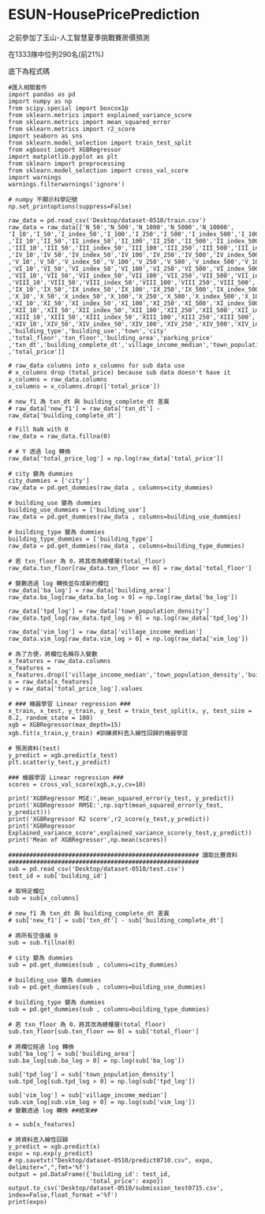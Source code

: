 # ESUN-HousePricePrediction
之前參加了玉山-人工智慧夏季挑戰賽房價預測 

在1333隊中位列290名(前21%)

底下為程式碼
    
    #匯入相關套件
    import pandas as pd
    import numpy as np
    from scipy.special import boxcox1p
    from sklearn.metrics import explained_variance_score
    from sklearn.metrics import mean_squared_error
    from sklearn.metrics import r2_score
    import seaborn as sns
    from sklearn.model_selection import train_test_split
    from xgboost import XGBRegressor
    import matplotlib.pyplot as plt
    from sklearn import preprocessing
    from sklearn.model_selection import cross_val_score
    import warnings
    warnings.filterwarnings('ignore')
    
    # numpy 不顯示科學記號
    np.set_printoptions(suppress=False)

    raw_data = pd.read_csv('Desktop/dataset-0510/train.csv')
    raw_data = raw_data[['N_50','N_500','N_1000','N_5000','N_10000',
    'I_10','I_50','I_index_50','I_100','I_250','I_500','I_index_500','I_1000','I_index_1000','I_5000','I_index_5000','I_10000','I_index_10000','I_MIN'
    ,'II_10','II_50','II_index_50','II_100','II_250','II_500','II_index_500','II_1000','II_index_1000','II_5000','II_index_5000','II_10000','II_index_10000','II_MIN'
    ,'III_10','III_50','III_index_50','III_100','III_250','III_500','III_index_500','III_1000','III_index_1000','III_5000','III_index_5000','III_10000','III_index_10000','III_MIN'
    ,'IV_10','IV_50','IV_index_50','IV_100','IV_250','IV_500','IV_index_500','IV_1000','IV_index_1000','IV_5000','IV_index_5000','IV_10000','IV_index_10000','IV_MIN'
    ,'V_10','V_50','V_index_50','V_100','V_250','V_500','V_index_500','V_1000','V_index_1000','V_5000','V_index_5000','V_10000','V_index_10000','V_MIN'
    ,'VI_10','VI_50','VI_index_50','VI_100','VI_250','VI_500','VI_index_500','VI_1000','VI_index_1000','VI_5000','VI_index_5000','VI_10000','VI_index_10000','VI_MIN'
    ,'VII_10','VII_50','VII_index_50','VII_100','VII_250','VII_500','VII_index_500','VII_1000','VII_5000','VII_index_5000','VII_10000','VII_index_10000','VII_MIN'
    ,'VIII_10','VIII_50','VIII_index_50','VIII_100','VIII_250','VIII_500','VIII_index_500','VIII_1000','VIII_index_1000','VIII_5000','VIII_index_5000','VIII_10000','VIII_index_10000','VIII_MIN'
    ,'IX_10','IX_50','IX_index_50','IX_100','IX_250','IX_500','IX_index_500','IX_1000','IX_index_1000','IX_5000','IX_index_5000','IX_10000','IX_index_10000','IX_MIN'
    ,'X_10','X_50','X_index_50','X_100','X_250','X_500','X_index_500','X_1000','X_index_1000','X_5000','X_index_5000','X_10000','X_index_10000','X_MIN'
    ,'XI_10','XI_50','XI_index_50','XI_100','XI_250','XI_500','XI_index_500','XI_1000','XI_index_1000','XI_5000','XI_index_5000','XI_10000','XI_index_10000','XI_MIN'
    ,'XII_10','XII_50','XII_index_50','XII_100','XII_250','XII_500','XII_index_500','XII_1000','XII_index_1000','XII_5000','XII_index_5000','XII_10000','XII_index_10000','XII_MIN'
    ,'XIII_10','XIII_50','XIII_index_50','XIII_100','XIII_250','XIII_500','XIII_index_500','XIII_1000','XIII_index_1000','XIII_5000','XIII_index_5000','XIII_10000','XIII_index_10000','XIII_MIN'
    ,'XIV_10','XIV_50','XIV_index_50','XIV_100','XIV_250','XIV_500','XIV_index_500','XIV_1000','XIV_index_1000','XIV_5000','XIV_index_5000','XIV_10000','XIV_index_10000','XIV_MIN'
    ,'building_type','building_use','town','city'
    ,'total_floor','txn_floor','building_area','parking_price'
    ,'txn_dt','building_complete_dt','village_income_median','town_population_density'
    ,'total_price']]

    # raw_data columns into x_columns for sub data use
    # x_columns drop (total_price) because sub data doesn't have it
    x_columns = raw_data.columns
    x_columns = x_columns.drop(['total_price'])

    # new_f1 為 txn_dt 與 building_complete_dt 差異
    # raw_data['new_f1'] = raw_data['txn_dt'] - raw_data['building_complete_dt']

    # Fill NaN with 0
    raw_data = raw_data.fillna(0)

    # # Y 透過 log 轉換
    raw_data['total_price_log'] = np.log(raw_data['total_price'])

    # city 變為 dummies
    city_dummies = ['city']
    raw_data = pd.get_dummies(raw_data , columns=city_dummies)

    # building_use 變為 dummies
    building_use_dummies = ['building_use']
    raw_data = pd.get_dummies(raw_data , columns=building_use_dummies)

    # building_type 變為 dummies
    building_type_dummies = ['building_type']
    raw_data = pd.get_dummies(raw_data , columns=building_type_dummies)

    # 若 txn_floor 為 0，將其改為總樓層(total_floor)
    raw_data.txn_floor[raw_data.txn_floor == 0] = raw_data['total_floor']

    # 變數透過 log 轉換並存成新的欄位
    raw_data['ba_log'] = raw_data['building_area']
    raw_data.ba_log[raw_data.ba_log > 0] = np.log(raw_data['ba_log'])

    raw_data['tpd_log'] = raw_data['town_population_density']
    raw_data.tpd_log[raw_data.tpd_log > 0] = np.log(raw_data['tpd_log'])

    raw_data['vim_log'] = raw_data['village_income_median']
    raw_data.vim_log[raw_data.vim_log > 0] = np.log(raw_data['vim_log'])

    # 為了方便，將欄位名稱存入變數
    x_features = raw_data.columns
    x_features = x_features.drop(['village_income_median','town_population_density','building_area','total_price','total_price_log'])
    x = raw_data[x_features]
    y = raw_data['total_price_log'].values

    # ### 機器學習 Linear regression ###
    x_train, x_test, y_train, y_test = train_test_split(x, y, test_size = 0.2, random_state = 100)
    xgb = XGBRegressor(max_depth=15)
    xgb.fit(x_train,y_train) #訓練資料丟入線性回歸的機器學習

    # 預測資料(test)
    y_predict = xgb.predict(x_test)
    plt.scatter(y_test,y_predict)

    ### 機器學習 Linear regression ###
    scores = cross_val_score(xgb,x,y,cv=10)

    print('XGBRegressor MSE:',mean_squared_error(y_test, y_predict))
    print('XGBRegressor RMSE:',np.sqrt(mean_squared_error(y_test, y_predict)))
    print('XGBRegressor R2 score',r2_score(y_test,y_predict))
    print('XGBRegressor Explained_variance_score',explained_variance_score(y_test,y_predict))
    print('Mean of XGBRegressor',np.mean(scores))

    ###################################################### 讀取比賽資料 ######################################################
    sub = pd.read_csv('Desktop/dataset-0510/test.csv')
    test_id = sub['building_id']

    # 取特定欄位
    sub = sub[x_columns]

    # new_f1 為 txn_dt 與 building_complete_dt 差異
    # sub['new_f1'] = sub['txn_dt'] - sub['building_complete_dt']

    # 將所有空值補 0
    sub = sub.fillna(0)

    # city 變為 dummies
    sub = pd.get_dummies(sub , columns=city_dummies)

    # building_use 變為 dummies
    sub = pd.get_dummies(sub , columns=building_use_dummies)

    # building_type 變為 dummies
    sub = pd.get_dummies(sub , columns=building_type_dummies)

    # 若 txn_floor 為 0，將其改為總樓層(total_floor)
    sub.txn_floor[sub.txn_floor == 0] = sub['total_floor']

    # 將欄位經過 log 轉換
    sub['ba_log'] = sub['building_area']
    sub.ba_log[sub.ba_log > 0] = np.log(sub['ba_log'])

    sub['tpd_log'] = sub['town_population_density']
    sub.tpd_log[sub.tpd_log > 0] = np.log(sub['tpd_log'])

    sub['vim_log'] = sub['village_income_median']
    sub.vim_log[sub.vim_log > 0] = np.log(sub['vim_log'])
    # 變數透過 log 轉換 ##結束##

    x = sub[x_features]

    # 將資料丟入線性回歸
    y_predict = xgb.predict(x)
    expo = np.exp(y_predict)
    # np.savetxt("Desktop/dataset-0510/predict0710.csv", expo, delimiter=",",fmt='%f')
    output = pd.DataFrame({'building_id': test_id,
                           'total_price': expo})
    output.to_csv('Desktop/dataset-0510/submission_test0715.csv', index=False,float_format ='%f')
    print(expo)
